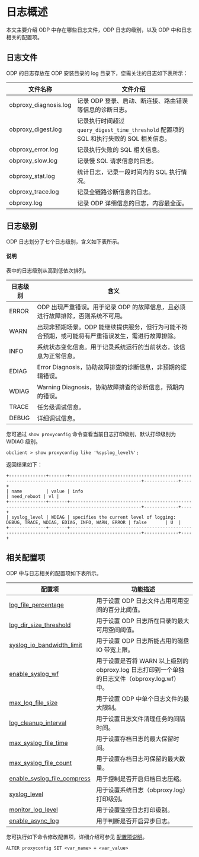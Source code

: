 # 日志概述

本文主要介绍 ODP 中存在哪些日志文件，ODP 日志的级别，以及 ODP 中和日志相关的配置项。

## 日志文件

ODP 的日志存放在 ODP 安装目录的 log 目录下，您需关注的日志如下表所示：

|       文件名称         |                文件介绍                                |
|-----------------------|--------------------------------------------------------|
| obproxy_diagnosis.log | 记录 ODP 登录、启动、断连接、路由错误等信息的诊断日志。     |
| obproxy_digest.log    | 记录执行时间超过 `query_digest_time_threshold` 配置项的 SQL 和执行失败的 SQL 相关信息。                      |
| obproxy_error.log     | 记录执行失败的 SQL 相关信息。                             |
| obproxy_slow.log      | 记录慢 SQL 请求信息的日志。                               |
| obproxy_stat.log      | 统计日志，记录一段时间内的 SQL 执行情况。                  |
| obproxy_trace.log     | 记录全链路诊断信息的日志。                                |
| obproxy.log           | 记录 ODP 详细信息的日志，内容最全面。                      |

## 日志级别

ODP 日志划分了七个日志级别，含义如下表所示。

<main id="notice" type='explain'>
  <h4>说明</h4>
  <p>表中的日志级别从高到低依次排列。</p>
</main>

| 日志级别  |                                                含义                                        |
|----------|--------------------------------------------------------------------------------------------|
| ERROR    | ODP 出现严重错误。用于记录 ODP 的故障信息，且必须进行故障排除，否则系统不可用。                           |
| WARN     | 出现非预期场景。ODP 能继续提供服务，但行为可能不符合预期，或可能将有严重错误发生，需进行故障排除。           |
| INFO     | 系统状态变化信息。用于记录系统运行的当前状态，该信息为正常信息。                                            |
| EDIAG    | Error Diagnosis，协助故障排查的诊断信息，非预期的逻辑错误。                    |
| WDIAG    | Warning Diagnosis，协助故障排查的诊断信息，预期内的错误。            |
| TRACE    | 任务级调试信息。                                    |
| DEBUG    | 详细调试信息。    |

您可通过 `show proxyconfig` 命令查看当前日志打印级别，默认打印级别为 WDIAG 级别。

```shell
obclient > show proxyconfig like '%syslog_level%';
```

返回结果如下：

```shell
+--------------+-------+-------------------------------------------------------------------------------------------------+-------------+----+
| name         | value | info                                                                                            | need_reboot | vl |
+--------------+-------+-------------------------------------------------------------------------------------------------+-------------+----+
| syslog_level | WDIAG | specifies the current level of logging: DEBUG, TRACE, WDIAG, EDIAG, INFO, WARN, ERROR | false       | U  |
+--------------+-------+-------------------------------------------------------------------------------------------------+-------------+----+
```

## 相关配置项

ODP 中与日志相关的配置项如下表所示。

| 配置项  |  功能描述    |
|---------|--------------|
| [log_file_percentage](../400.configuration-management/200.dynamically-effective/1360.log-file-percentage.md) | 用于设置 ODP 日志文件占用可用空间的百分比阈值。 |
| [log_dir_size_threshold](../400.configuration-management/200.dynamically-effective/1350.log-dir-size-threshold.md) | 用于设置 ODP 日志所在目录的最大可用空间阈值。 |
| [syslog_io_bandwidth_limit](../400.configuration-management/200.dynamically-effective/2478.syslog-io-bandwidth-limit.md) | 用于设置 ODP 日志所能占用的磁盘 IO 带宽上限。 |
| [enable_syslog_wf](../400.configuration-management/200.dynamically-effective/902.enable-syslog-wf.md) | 用于设置是否将 WARN 以上级别的 obproxy.log 日志打印到一个单独的日志文件（obproxy.log.wf）中。 |
| [max_log_file_size](../400.configuration-management/200.dynamically-effective/1390.max-log-file-size.md) | 用于设置 ODP 中单个日志文件的最大限制。 |
| [log_cleanup_interval](../400.configuration-management/200.dynamically-effective/1340.log-cleanup-interval.md) | 用于设置日志文件清理任务的间隔时间。 |
| [max_syslog_file_time](../400.configuration-management/200.dynamically-effective/1420.max-syslog-file-time.md) | 用于设置存档日志的最大保留时间。 |
| [max_syslog_file_count](../400.configuration-management/200.dynamically-effective/1410.max-syslog-file-count.md) | 用于设置存档日志可保留的最大数量。 |
| [enable_syslog_file_compress](../400.configuration-management/200.dynamically-effective/900.enable-syslog-file-compress.md) | 用于控制是否开启归档日志压缩。 |
| [syslog_level](../400.configuration-management/200.dynamically-effective/2480.syslog-level.md) | 用于设置系统日志（obproxy.log）打印级别。 |
| [monitor_log_level](../400.configuration-management/200.dynamically-effective/1520.monitor-log-level.md) |用于设置监控日志打印级别。  |
| [enable_async_log](../400.configuration-management/200.dynamically-effective/380.enable-async-log.md) | 用于判断是否开启异步日志。 |

您可执行如下命令修改配置项，详细介绍可参见 [配置项说明](../400.configuration-management/100.get-and-modify-configuration.md)。

```shell
ALTER proxyconfig SET <var_name> = <var_value>
```
